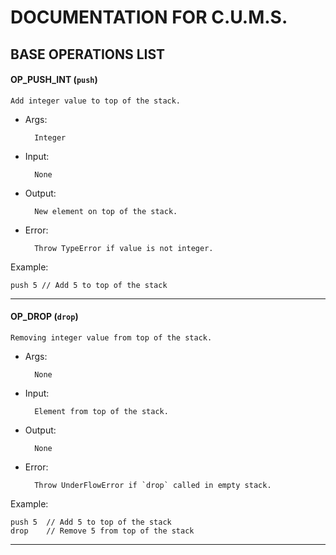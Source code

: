 # DOCUMENTATION FOR C.U.M.S.


## BASE OPERATIONS LIST

#### OP_PUSH_INT (`push`)

	Add integer value to top of the stack.
- Args:
	
		Integer
- Input: 
	
		None
- Output: 
		
		New element on top of the stack.
- Error:

		Throw TypeError if value is not integer.
Example:
	
	push 5 // Add 5 to top of the stack


---
#### OP_DROP (`drop`) 

	Removing integer value from top of the stack.
		
- Args:
	
		None
- Input: 
	
		Element from top of the stack.
- Output: 
	
		None

- Error:

		Throw UnderFlowError if `drop` called in empty stack.
Example:
	
	push 5 	// Add 5 to top of the stack
	drop 	// Remove 5 from top of the stack
---


	  
